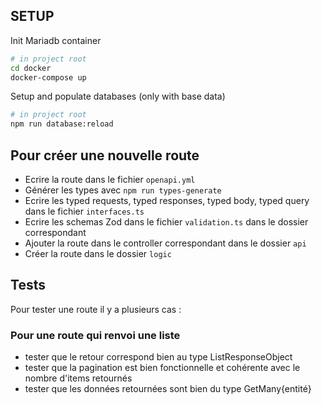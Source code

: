 ## SETUP

Init Mariadb container

```bash
# in project root
cd docker
docker-compose up
```

Setup and populate databases (only with base data)

```bash
# in project root
npm run database:reload
```


##  Pour créer une nouvelle route

- Ecrire la route dans le fichier ```openapi.yml```
- Générer les types avec ```npm run types-generate```
- Ecrire les typed requests, typed responses, typed body, typed query dans le fichier ```interfaces.ts```
- Ecrire les schemas Zod dans le fichier ```validation.ts``` dans le dossier correspondant
- Ajouter la route dans le controller correspondant dans le dossier ```api```
- Créer la route dans le dossier ```logic```

## Tests

Pour tester une route il y a plusieurs cas :

### Pour une route qui renvoi une liste

- tester que le retour correspond bien au type ListResponseObject
- tester que la pagination est bien fonctionnelle et cohérente avec le nombre d'items retournés
- tester que les données retournées sont bien du type GetMany{entité}
